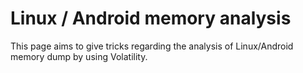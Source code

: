 # Linux / Android memory analysis
This page aims to give tricks regarding the analysis of Linux/Android memory dump by using Volatility.